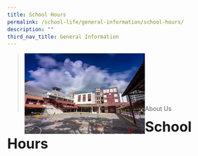 ```yaml
---
title: School Hours
permalink: /school-life/general-information/school-hours/
description: ""
third_nav_title: General Information
---
```

><img src="/images/Picture-1-min.jpg"  
     style="width:60%"
			align="left"><br><br><br><br><br><br><br>
>About Us

**<font size=6>School Hours</font>**